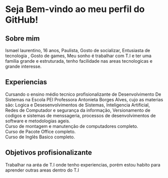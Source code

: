 <H1> Seja Bem-vindo ao meu perfil do GitHub! </h1>

<H2>Sobre mim</H2>

Ismael laurentino, 16 anos, Paulista, Gosto de socializar, Entusiasta de tecnologia , Gosto de games, Meu sonho é trabalhar com T.I e ter uma familia grande e estruturada, tenho facilidade nas areas tecnologicas e grande interesse.

<h2>Experiencias</h2>

Cursando o ensino médio tecnico profisionalizante de Desenvolvimento De Sistemas na Escola PEI Professora Antonieta Borges Alves, cujo as materias são: Logica e Desesenvolvimentos de Sistemas, Inteligencia Artificial, Redes de Computador e segurança da informação, Versionamento de codigos e sistemas de menssageria, processos de desenvolvimentos de software e metodologias ageis.<br>Curso de montagem e manutenção de computadores completo.<Br>Curso de Pacote Office completo.<br>Curso de Inglês Basico completo.

<h2>Objetivos profisionalizante</h2>

Trabalhar na aréa de T.I onde tenho experiencias, porém estou habito para aprender outras areas dentro do T.I

